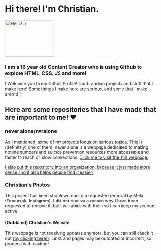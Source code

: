 # Hi there! I'm Christian. 
<img src="https://c.tenor.com/eeyZsVwZScsAAAAM/anime-wave.gif" alt="Hello! :)" width="160" height="120">

### I am a 16 year old Content Creator who is using Github to explore HTML, CSS, JS and more!
I Welcome you to my Github Profile! I add random projects and stuff that I make here!
Some things I make here are serious, and some that I make aren't! :)

## Here are some repositories that I have made that are important to me! ❤️

### never alone/nvralone
As I mentioned, some of my projects focus on serious topics. This is (definitely) one of them.
never alone is a webpage dedicated to making hotline numbers and suicide prevention resources more accessible and faster to reach on slow connections.
<a href="https://nvralone.github.io/site/">Click me to visit the ihih webpage.</a>

<a href="https://github.com/ihith">I also put this repository into an organization, because it just made more sense and it also helps people find it easier!</a>

### Christian's Photos
This project has been shutdown due to a requested removal by Meta (Facebook, Instagram). I did not receive a reason why I have been requested to remove it, but I will abide with them so I can keep my account active.

#### (Outdated) Christian's Website
This webpage is not receiving updates anymore, but you can still check it out <a href="https://christianbrasch.github.io/site/">(by clicking here!)</a>. Links and pages may be outdated or incorrect, so proceed with caution!
